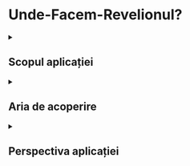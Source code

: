 # Unde-Facem-Revelionul?

<details>
  <summary>
      <h2>Scopul aplicației</h2>
  </summary>
  <br>
        
“Unde facem Revelionul?” este o aplicație de event planning ce își propune rezolvarea veșnicei enigme a organizării unui Revelion de succes. Scopul ei este de a aduce într-un singur loc participanții, furnizorii de locații, alimente, băuturi și alte activități ce construiesc rețeta pentru o petrecere reușită (buget inteligent, playlist etc). De această aplicație beneficiază oameni de toate vârstele care își doresc să se distreze cu prietenii lor în noaptea dintre ani.  
</details>

<details>
  <summary>
      <h2>Aria de acoperire</h2>
  </summary>
  <br>
        
 Aplicația este o platformă destinată grupurilor de prieteni care vor să petreacă Revelionul împreună, dar nu se pot organiza niciodată. Pentru a-și atinge scopul, aceasta dispune de interfețe interactive prin care utilizatorii pot rezerva o locație și construi un meniu, pot alcătui un playlist comun și realiza un buget, pot planifica activități de petrecere și împărți responsabilități. Prin tehnici de gamification precum sisteme de puncte și acordare de badge-uri, toată lumea este încurajată să-și aducă aportul, iar, în schimbul acestora, pot primi reduceri de la furnizori și alte avantaje.  
</details>

<details>
  <summary>
      <h2>Perspectiva aplicației</h2>
  </summary>
  <br>
        
  Aplicația va fi un sistem web bazat pe arhitectura MVC (Model-View-Controller) și va folosi tehnologiile ASP.NET pentru a implementa backend-ul și HTML/CSS/JavaScript pentru frontend.
</details>
